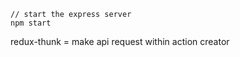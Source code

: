 

```
// start the express server
npm start
```

redux-thunk = make api request within action creator
